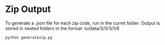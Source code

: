 # Zip Output

To generate a .json file for each zip code, run in the curret folder.
Output is stored in nested folders in the format: io/data/3/0/3/1/8  

	python generatezip.py

